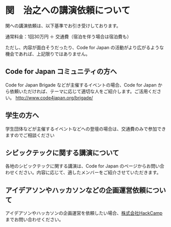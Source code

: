 # 関　治之への講演依頼について

関への講演依頼は、以下基準でお引き受けしております。

通常料金：1回30万円 ＋ 交通費（宿泊を伴う場合は宿泊費も）

ただし、内容が面白そうだったり、Code for Japan の活動がより広がるような機会であれば、上記限りではありません。

## Code for Japan コミュニティの方へ

Code for Japan Brigade などが主催するイベントの場合、Code for Japan から依頼いただければ、テーマに応じて適切な人をご紹介します。ご活用ください。
http://www.code4japan.org/brigade/

## 学生の方へ

学生団体などが主催するイベントなどへの登壇の場合は、交通費のみで参加できますのでご相談ください

## シビックテックに関する講演について
各地のシビックテックに関する講演は、Code for Japan のページからお問い合わせください。内容に応じて、適したメンバーをご紹介させていただきます。

## アイデアソンやハッカソンなどの企画運営依頼について

アイデアソンやハッカソンの企画運営を依頼したい場合、[株式会社HackCamp](http://hackcamp.jp) までお問い合わせください。
